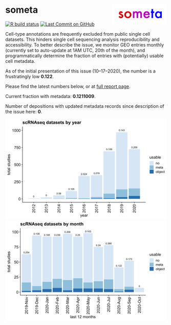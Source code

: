 
# someta <img src="man/figures/logo.png" align="right" width="34%">

<!-- badges: start -->

[![R build
status](https://github.com/rnabioco/someta/workflows/pkgdown/badge.svg)](https://github.com/rnabioco/someta/actions)
[![Last Commit on
GitHub](https://img.shields.io/badge/last%20run-11--17--2020-brightgreen)](https://rnabioco.github.io/someta/articles/get_geo.html)
<!-- badges: end -->

Cell-type annotations are frequently excluded from public single cell
datasets. This hinders single cell sequencing analysis reproducibility
and accessibility. To better describe the issue, we monitor GEO entries
monthly (currently set to auto-update at 1AM UTC, 20th of the month),
and programmatically determine the fraction of entries with
(potentially) usable cell metadata.

As of the initial presentation of this issue (10–17–2020), the number is
a frustratingly low **0.122**.

Please find the latest numbers below, or at [full report
page](https://rnabioco.github.io/someta/articles/get_geo.html).

Current fraction with metadata: **0.1211009**.

Number of depositions with updated metadata records since description of
the issue here: **0**.

![](man/figures/frac-1.png)<!-- -->![](man/figures/frac-2.png)<!-- -->
